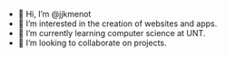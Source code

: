 - 👋 Hi, I’m @jjkmenot
- 👀 I’m interested in the creation of websites and apps.
- 🌱 I’m currently learning computer science at UNT.
- 💞️ I’m looking to collaborate on projects.

<!---
jjkmenot/jjkmenot is a ✨ special ✨ repository because its `README.md` (this file) appears on your GitHub profile.
You can click the Preview link to take a look at your changes.
--->
